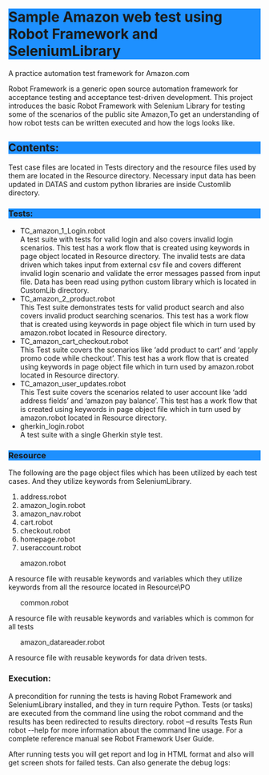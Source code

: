 
<h1 style="background-color:DodgerBlue;">Sample Amazon web test using Robot Framework and SeleniumLibrary</h1>
A practice automation test framework for Amazon.com
<p>Robot Framework is a generic open source automation framework for acceptance testing and acceptance test-driven development. This project introduces the basic Robot Framework with Selenium Library for testing some of the scenarios of the public site Amazon,To get an understanding of how robot tests can be written executed and how the logs looks like. </p>
<h2 style="background-color:DodgerBlue;">Contents:</h2>
Test case files are located in Tests directory and the resource files used by them are located in the Resource directory. Necessary input data has been updated in DATAS and custom python libraries are inside Customlib directory.
<h3 style="background-color:DodgerBlue;">Tests:</h3>
<ul>
  <li>TC_amazon_1_Login.robot</li>
       A test suite with tests for valid login and also covers invalid login scenarios. This test has a work flow that is created using keywords in page object located       in Resource directory. The invalid tests are data driven which takes input from external csv file and covers different invalid login scenario and validate the error messages passed from input file. Data has been read using python custom library which is located in CustomLib directory.
  <li>TC_amazon_2_product.robot</li>
      This Test suite demonstrates tests for valid product search and also covers invalid product searching scenarios. This test has a work flow that is created using keywords in page object file which in turn used by amazon.robot located in Resource directory. 
  <li>TC_amazon_cart_checkout.robot</li>
      This Test suite covers the scenarios like ‘add product to cart’ and ‘apply promo code while checkout’. This test has a work flow that is created using keywords in page object file which in turn used by amazon.robot located in Resource directory.
  <li>TC_amazon_user_updates.robot</li>
       This Test suite covers the scenarios related to user account like ‘add address fields’ and ‘amazon pay balance’. This test has a work flow that is created using keywords in page object file which in turn used by amazon.robot located in Resource directory.


<li>gherkin_login.robot</li>
     A test suite with a single Gherkin style test.
</ul>
<h3 style="background-color:DodgerBlue;">Resource</h3>
The following are the page object files which has been utilized  by each test cases. And they utilize keywords from   SeleniumLibrary.
<ol>
  <li>address.robot</li> 
  <li>amazon_login.robot</li>
  <li>amazon_nav.robot</li>
  <li>cart.robot</li>
  <li>checkout.robot</li>
  <li>homepage.robot</li>
  <li>useraccount.robot</li>
</ol>
<ul>amazon.robot</ul>
    A resource file with reusable keywords and variables which they utilize keywords from all the resource located in Resource\PO
<ul>common.robot</ul>
    A resource file with reusable keywords and variables which is common for all tests 
<ul>amazon_datareader.robot</ul>
    A resource file with reusable keywords for data driven tests.

<h3>Execution:</h3>
A precondition for running the tests is having Robot Framework and SeleniumLibrary installed, and they in turn require Python. 
Tests (or tasks) are executed from the command line using the robot command and the results has been redirected to results directory.
robot –d results Tests
Run robot --help  for more information about the command line usage. For a complete reference manual see Robot Framework User Guide.

After running tests you will get report and log in HTML format and also will get screen shots for failed tests. Can also generate the debug logs:


